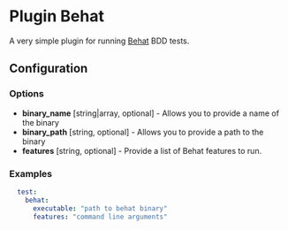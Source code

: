 Plugin Behat
============

A very simple plugin for running [Behat](http://behat.org/) BDD tests.

Configuration
-------------

### Options

- **binary_name** [string|array, optional] - Allows you to provide a name of the binary
- **binary_path** [string, optional] - Allows you to provide a path to the binary
- **features** [string, optional] - Provide a list of Behat features to run.

### Examples
```yml
  test:
    behat:
      executable: "path to behat binary"
      features: "command line arguments"
```
